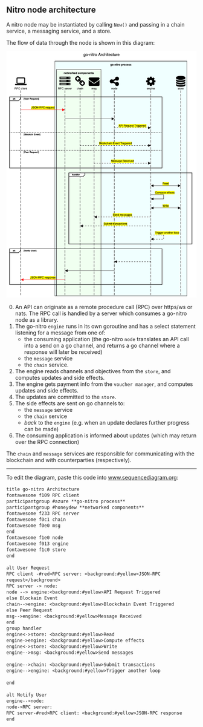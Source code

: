 ## Nitro node architecture

A nitro node may be instantiated by calling `New()` and passing in a chain service, a messaging service, and a store.

The flow of data through the node is shown in this diagram:

![go-nitro architecture](./go-nitro%20architecture.png)

0. An API can originate as a remote procedure call (RPC) over https/ws or nats. The RPC call is handled by a server which consumes a go-nitro node as a library.
1. The go-nitro `engine` runs in its own goroutine and has a select statement listening for a message from one of:
   - the consuming application (the go-nitro `node` translates an API call into a send on a go channel, and returns a go channel where a response will later be received)
   - the `message` service
   - the `chain` service.
2. The engine reads channels and objectives from the `store`, and computes updates and side effects.
3. The engine gets payment info from the `voucher manager`, and computes updates and side effects.
4. The updates are committed to the `store`.
5. The side effects are sent on go channels to:
   - the `message` service
   - the `chain` service
   - _back_ to the `engine` (e.g. when an update declares further progress can be made)
6. The consuming application is informed about updates (which may return over the RPC connection)

The `chain` and `message` services are responsible for communicating with the blockchain and with counterparties (respectively).

---

To edit the diagram, paste this code into www.sequencediagram.org:

```sequencediagram
title go-nitro Architecture
fontawesome f109 RPC client
participantgroup #azure **go-nitro process**
participantgroup #honeydew **networked components**
fontawesome f233 RPC server
fontawesome f0c1 chain
fontawesome f0e0 msg
end
fontawesome f1e0 node
fontawesome f013 engine
fontawesome f1c0 store
end

alt User Request
RPC client -#red>RPC server: <background:#yellow>JSON-RPC request</background>
RPC server -> node:
node --> engine:<background:#yellow>API Request Triggered
else Blockain Event
chain-->engine: <background:#yellow>Blockchain Event Triggered
else Peer Request
msg-->engine: <background:#yellow>Message Received
end
group handler
engine<->store: <background:#yellow>Read
engine->engine: <background:#yellow>Compute effects
engine<->store: <background:#yellow>Write
engine-->msg: <background:#yellow>Send messages

engine-->chain: <background:#yellow>Submit transactions
engine-->engine: <background:#yellow>Trigger another loop

end

alt Notify User
engine-->node:
node->RPC server:
RPC server-#red>RPC client: <background:#yellow>JSON-RPC response
end
```
